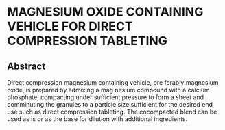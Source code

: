 # MAGNESIUM OXIDE CONTAINING VEHICLE FOR DIRECT COMPRESSION TABLETING

## Abstract
Direct compression magnesium containing vehicle, pre ferably magnesium oxide, is prepared by admixing a mag nesium compound with a calcium phosphate, compacting under sufficient pressure to form a sheet and comminuting the granules to a particle size sufficient for the desired end use such as direct compression tableting. The cocompacted blend can be used as is or as the base for dilution with additional ingredients.